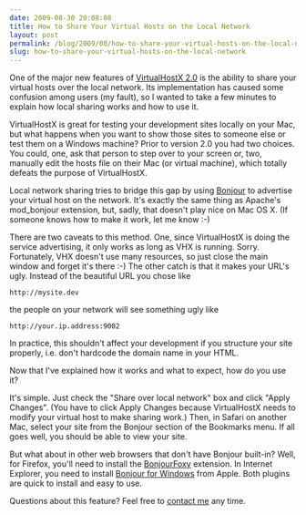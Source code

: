 ```yaml
---
date: 2009-08-30 20:08:08
title: How to Share Your Virtual Hosts on the Local Network
layout: post
permalink: /blog/2009/08/how-to-share-your-virtual-hosts-on-the-local-network/index.html
slug: how-to-share-your-virtual-hosts-on-the-local-network
---
```

One of the major new features of [VirtualHostX 2.0](http://clickontyler.com/virtualhostx/) is the ability to share your virtual hosts over the local network. Its implementation has caused some confusion among users (my fault), so I wanted to take a few minutes to explain how local sharing works and how to use it.

VirtualHostX is great for testing your development sites locally on your Mac, but what happens when you want to show those sites to someone else or test them on a Windows machine? Prior to version 2.0 you had two choices. You could, one, ask that person to step over to your screen or, two, manually edit the hosts file on their Mac (or virtual machine), which totally defeats the purpose of VirtualHostX.

Local network sharing tries to bridge this gap by using [Bonjour](http://en.wikipedia.org/wiki/Bonjour_%28software%29) to advertise your virtual host on the network. It's exactly the same thing as Apache's mod_bonjour extension, but, sadly, that doesn't play nice on Mac OS X. (If someone knows how to make it work, let me know :-)

There are two caveats to this method. One, since VirtualHostX is doing the service advertising, it only works as long as VHX is running. Sorry. Fortunately, VHX doesn't use many resources, so just close the main window and forget it's there :-) The other catch is that it makes your URL's ugly. Instead of the beautiful URL you chose like

`http://mysite.dev`

the people on your network will see something ugly like

`http://your.ip.address:9002`

In practice, this shouldn't affect your development if you structure your site properly, i.e. don't hardcode the domain name in your HTML.

Now that I've explained how it works and what to expect, how do you use it?

It's simple. Just check the "Share over local network" box and click "Apply Changes". (You have to click Apply Changes because VirtualHostX needs to modify your virtual host to make sharing work.) Then, in Safari on another Mac, select your site from the Bonjour section of the Bookmarks menu. If all goes well, you should be able to view your site.

But what about in other web browsers that don't have Bonjour built-in? Well, for Firefox, you'll need to install the [BonjourFoxy](http://www.bonjourfoxy.net/) extension. In Internet Explorer, you need to install [Bonjour for Windows](http://support.apple.com/downloads/Bonjour_for_Windows) from Apple. Both plugins are quick to install and easy to use.

Questions about this feature? Feel free to [contact me](http://clickontyler.com/contact/) any time.